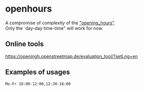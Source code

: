 # openhours

A compromise of complexity of the ["opening_hours"](https://wiki.openstreetmap.org/wiki/Key:opening_hours).  
Only the `day-day time-time" will work for now.  

## Online tools

https://openingh.openstreetmap.de/evaluation_tool/?setLng=en  

## Examples of usages

`Mo-Fr 10:00-12:00,12:30-16:00`
